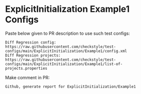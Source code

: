 # ExplicitInitialization Example1 Configs
Paste below given to PR description to use such test configs:
```
Diff Regression config: https://raw.githubusercontent.com/checkstyle/test-configs/main/ExplicitInitialization/Example1/config.xml
Diff Regression projects: https://raw.githubusercontent.com/checkstyle/test-configs/main/ExplicitInitialization/Example1/list-of-projects.properties
```
Make comment in PR:
```
Github, generate report for ExplicitInitialization/Example1
```
